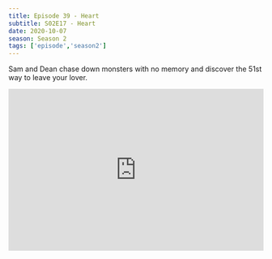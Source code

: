 ```yaml
---
title: Episode 39 - Heart
subtitle: S02E17 - Heart 
date: 2020-10-07
season: Season 2
tags: ['episode','season2']
---
```


Sam and Dean chase down monsters with no memory and discover the 51st way to leave your lover.

<iframe src="https://cast.rocks/player/27557/Episode-39-Heart.mp3?episodeTitle=Episode%2039%20-%20Heart&podcastTitle=Couple%20of%20Idjits&episodeDate=October%207th%2C%202020&imageURL=https%3A%2F%2Fcast.rocks%2Fhosting%2F27557%2Ffeeds%2FCAURZ.jpg" style="border: none; min-height: 265px; max-height: 320px; max-width: 558px; min-width: 270px; width: 100%; height: 100%;" scrollbars="no"></iframe>
